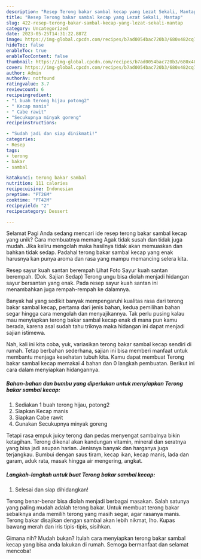 ```yaml
---
description: "Resep Terong bakar sambal kecap yang Lezat Sekali, Mantap"
title: "Resep Terong bakar sambal kecap yang Lezat Sekali, Mantap"
slug: 422-resep-terong-bakar-sambal-kecap-yang-lezat-sekali-mantap
category: Uncategorized
date: 2023-05-25T14:31:22.887Z
image: https://img-global.cpcdn.com/recipes/b7ad0054bac720b3/680x482cq70/terong-bakar-sambal-kecap-foto-resep-utama.jpg
hideToc: false
enableToc: true
enableTocContent: false
thumbnail: https://img-global.cpcdn.com/recipes/b7ad0054bac720b3/680x482cq70/terong-bakar-sambal-kecap-foto-resep-utama.jpg
cover: https://img-global.cpcdn.com/recipes/b7ad0054bac720b3/680x482cq70/terong-bakar-sambal-kecap-foto-resep-utama.jpg
author: Admin
authorAv: notfound
ratingvalue: 3.7
reviewcount: 6
recipeingredient:
- "1 buah terong hijau potong2"
- " Kecap manis"
- " Cabe rawit"
- "Secukupnya minyak goreng"
recipeinstructions:

- "Sudah jadi dan siap dinikmati!"
categories:
- Resep
tags:
- terong
- bakar
- sambal

katakunci: terong bakar sambal 
nutrition: 111 calories
recipecuisine: Indonesian
preptime: "PT26M"
cooktime: "PT42M"
recipeyield: "2"
recipecategory: Dessert

---
```



Selamat Pagi Anda sedang mencari ide resep terong bakar sambal kecap yang unik? Cara membuatnya memang Agak tidak susah dan tidak juga mudah. Jika keliru mengolah maka hasilnya tidak akan memuaskan dan bahkan tidak sedap. Padahal terong bakar sambal kecap yang enak harusnya kan punya aroma dan rasa yang mampu memancing selera kita.


Resep sayur kuah santan berempah Lihat Foto Sayur kuah santan berempah. (Dok. Sajian Sedap) Terong ungu bisa diolah menjadi hidangan sayur bersantan yang enak. Pada resep sayur kuah santan ini menambahkan juga rempah-rempah ke dalamnya.

Banyak hal yang sedikit banyak mempengaruhi kualitas rasa dari terong bakar sambal kecap, pertama dari jenis bahan, kedua pemilihan bahan segar hingga cara mengolah dan menyajikannya. Tak perlu pusing kalau mau menyiapkan terong bakar sambal kecap enak di mana pun kamu berada, karena asal sudah tahu triknya maka hidangan ini dapat menjadi sajian istimewa.


Nah, kali ini kita coba, yuk, variasikan terong bakar sambal kecap sendiri di rumah. Tetap berbahan sederhana, sajian ini bisa memberi manfaat untuk membantu menjaga kesehatan tubuh kita. Kamu dapat membuat Terong bakar sambal kecap memakai 4 bahan dan 0 langkah pembuatan. Berikut ini cara dalam menyiapkan hidangannya.

<!--inarticleads1-->

##### Bahan-bahan dan bumbu yang diperlukan untuk menyiapkan Terong bakar sambal kecap:

1. Sediakan 1 buah terong hijau, potong2
1. Siapkan  Kecap manis
1. Siapkan  Cabe rawit
1. Gunakan Secukupnya minyak goreng


Tetapi rasa empuk juicy terong dan pedas menyengat sambalnya bikin ketagihan. Terong dikenal akan kandungan vitamin, mineral dan seratnya yang bisa jadi asupan harian. Jenisnya banyak dan harganya juga terjangkau. Bumbui dengan saus tiram, kecap ikan, kecap manis, lada dan garam, aduk rata, masak hingga air mengering, angkat. 

<!--inarticleads2-->

##### Langkah-langkah untuk buat Terong bakar sambal kecap:


1. Selesai dan siap dihidangkan!

Terong benar-benar bisa diolah menjadi berbagai masakan. Salah satunya yang paling mudah adalah terong bakar. Untuk membuat terong bakar sebaiknya anda memilih terong yang masih segar, agar rasanya manis. Terong bakar disajikan dengan sambal akan lebih nikmat, lho. Kupas bawang merah dan iris tipis-tipis, sisihkan. 

Gimana nih? Mudah bukan? Itulah cara menyiapkan terong bakar sambal kecap yang bisa anda lakukan di rumah. Semoga bermanfaat dan selamat mencoba!

